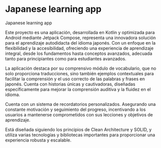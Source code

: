 # Japanese learning app
Japanese learning app

Este proyecto es una aplicación, desarrollada en Kotlin y optimizada para Android mediante Jetpack Compose, representa una innovadora solución para el aprendizaje autodidacta del idioma japonés. Con un enfoque en la flexibilidad y la accesibilidad, ofreciendo una experiencia de aprendizaje integral, desde los fundamentos hasta conceptos avanzados, adecuada tanto para principiantes como para estudiantes avanzados.

La aplicación destaca por su comprensivo módulo de vocabulario, que no solo proporciona traducciones, sino también ejemplos contextuales para facilitar la comprensión y el uso correcto de las palabras y frases en japonés. Cuenta con historias únicas y cautivadoras, diseñadas específicamente para mejorar la comprensión auditiva y la fluidez en el idioma.

Cuenta con un sistema de recordatorios personalizados. Asegurando una constante motivación y seguimiento del progreso, incentivando a los usuarios a mantenerse comprometidos con sus lecciones y objetivos de aprendizaje.

Está diseñada siguiendo los principios de Clean Architecture y SOLID, y utiliza varias tecnologías y bibliotecas importantes para proporcionar una experiencia robusta y escalable.
